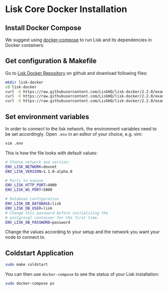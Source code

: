 # Lisk Core Docker Installation

## Install Docker Compose

We suggest using [docker-compose](https://docs.docker.com/compose/install/) to run Lisk and its dependencies in Docker containers:

## Get configuration & Makefile

Go to [Lisk Docker Repository](https://github.com/LiskHQ/lisk-docker) on github and download following files:

```bash
mkdir lisk-docker
cd lisk-docker
curl -O https://raw.githubusercontent.com/LiskHQ/lisk-docker/2.2.0/examples/development/.env
curl -O https://raw.githubusercontent.com/LiskHQ/lisk-docker/2.2.0/examples/development/Makefile
curl -O https://raw.githubusercontent.com/LiskHQ/lisk-docker/2.2.0/examples/development/docker-compose.yml
```

## Set environment variables

In order to connect to the lisk network, the environment variables need to be set accordingly.
Open `.env` in an editor of your choice, e.g. vim:

```bash
vim .env
```

This is how the file looks with default values:

```bash
# Choose network and version:
ENV_LISK_NETWORK=devnet
ENV_LISK_VERSION=1.1.0-alpha.0

# Ports to expose
ENV_LISK_HTTP_PORT=4000
ENV_LISK_WS_PORT=5000

# Database configuration
ENV_LISK_DB_DATABASE=lisk
ENV_LISK_DB_USER=lisk
# Change this password before initializing the
# postgresql container for the first time.
ENV_LISK_DB_PASSWORD=password
```

Change the values according to your setup and the network you want your node to connect to.

## Coldstart Application

```bash
sudo make coldstart
```

You can then use `docker-compose` to see the status of your Lisk installation:

```bash
sudo docker-compose ps
```
